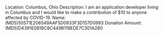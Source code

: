 Location: Columbus, Ohio
Description: I am an application developer living in Columbus and I would like to make a contribution of $10 to anyone affected by COVID-19.
Name: (MD5)50571E206549AAF5D0933F3D157D0993
Donation Amount: (MD5)D4391E0818C8C449B118EDE7C301A280